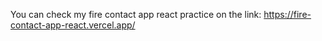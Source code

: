 You can check my fire contact app react practice on the link: https://fire-contact-app-react.vercel.app/
